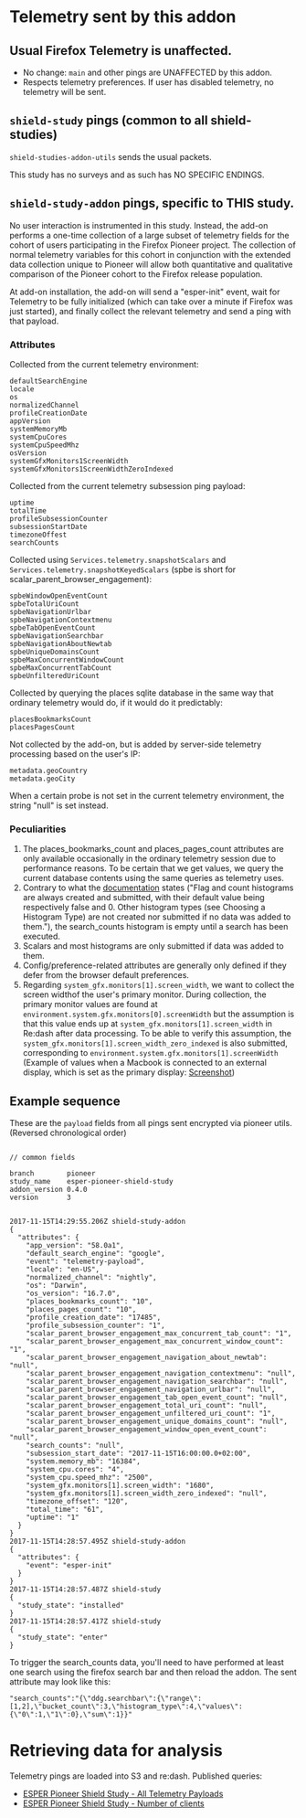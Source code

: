 # Telemetry sent by this addon

## Usual Firefox Telemetry is unaffected.

- No change: `main` and other pings are UNAFFECTED by this addon.
- Respects telemetry preferences.  If user has disabled telemetry, no telemetry will be sent.

## `shield-study` pings (common to all shield-studies)

`shield-studies-addon-utils` sends the usual packets.

This study has no surveys and as such has NO SPECIFIC ENDINGS.

## `shield-study-addon` pings, specific to THIS study.

No user interaction is instrumented in this study. Instead, the add-on performs a one-time collection of a large 
subset of telemetry fields for the cohort of users participating in the Firefox Pioneer project. The collection of 
normal telemetry variables for this cohort in conjunction with the extended data collection unique to Pioneer will 
allow both quantitative and qualitative comparison of the Pioneer cohort to the Firefox release population. 

At add-on installation, the add-on will send a "esper-init" event, wait for Telemetry to be fully initialized 
(which can take over a minute if Firefox was just started), and finally collect the relevant telemetry and send a ping with that payload.

### Attributes

Collected from the current telemetry environment:

```
defaultSearchEngine
locale
os
normalizedChannel
profileCreationDate
appVersion
systemMemoryMb
systemCpuCores
systemCpuSpeedMhz
osVersion
systemGfxMonitors1ScreenWidth
systemGfxMonitors1ScreenWidthZeroIndexed
``` 

Collected from the current telemetry subsession ping payload: 

```
uptime
totalTime
profileSubsessionCounter
subsessionStartDate
timezoneOffest
searchCounts
```

Collected using `Services.telemetry.snapshotScalars` and `Services.telemetry.snapshotKeyedScalars` (spbe is short for scalar_parent_browser_engagement):

```
spbeWindowOpenEventCount
spbeTotalUriCount
spbeNavigationUrlbar
spbeNavigationContextmenu
spbeTabOpenEventCount
spbeNavigationSearchbar
spbeNavigationAboutNewtab
spbeUniqueDomainsCount
spbeMaxConcurrentWindowCount
spbeMaxConcurrentTabCount
spbeUnfilteredUriCount
``` 

Collected by querying the places sqlite database in the same way that ordinary telemetry would do, if it would do it predictably:

```
placesBookmarksCount
placesPagesCount
``` 

Not collected by the add-on, but is added by server-side telemetry processing based on the user's IP:

```
metadata.geoCountry
metadata.geoCity
```

When a certain probe is not set in the current telemetry environment, the string "null" is set instead. 

### Peculiarities

1. The places_bookmarks_count and places_pages_count attributes are only available occasionally in the ordinary telemetry session due to performance reasons. To be certain that we get values, we query the current database contents using the same queries as telemetry uses. 
1. Contrary to what the [documentation](https://firefox-source-docs.mozilla.org/toolkit/components/telemetry/telemetry/data/main-ping.html) states ("Flag and count histograms are always created and submitted, with their default value being respectively false and 0. Other histogram types (see Choosing a Histogram Type) are not created nor submitted if no data was added to them."), the search_counts histogram is empty until a search has been executed.
1. Scalars and most histograms are only submitted if data was added to them.
1. Config/preference-related attributes are generally only defined if they defer from the browser default preferences.
1. Regarding `system_gfx.monitors[1].screen_width`, we want to collect the screen widthof the user's primary monitor. During collection, the primary monitor values are found at `environment.system.gfx.monitors[0].screenWidth` but the assumption is that this value ends up at `system_gfx.monitors[1].screen_width` in Re:dash after data processing. To be able to verify this assumption, the `system_gfx.monitors[1].screen_width_zero_indexed` is also submitted, corresponding to `environment.system.gfx.monitors[1].screenWidth` (Example of values when a Macbook is connected to an external display, which is set as the primary display: [Screenshot](https://www.dropbox.com/s/u3hs2uy3sald4yr/Screenshot%202017-11-03%2014.05.06.png?dl=0))

## Example sequence

These are the `payload` fields from all pings sent encrypted via pioneer utils. (Reversed chronological order)

```

// common fields

branch        pioneer
study_name    esper-pioneer-shield-study
addon_version 0.4.0
version       3


2017-11-15T14:29:55.206Z shield-study-addon
{
  "attributes": {
    "app_version": "58.0a1",
    "default_search_engine": "google",
    "event": "telemetry-payload",
    "locale": "en-US",
    "normalized_channel": "nightly",
    "os": "Darwin",
    "os_version": "16.7.0",
    "places_bookmarks_count": "10",
    "places_pages_count": "10",
    "profile_creation_date": "17485",
    "profile_subsession_counter": "1",
    "scalar_parent_browser_engagement_max_concurrent_tab_count": "1",
    "scalar_parent_browser_engagement_max_concurrent_window_count": "1",
    "scalar_parent_browser_engagement_navigation_about_newtab": "null",
    "scalar_parent_browser_engagement_navigation_contextmenu": "null",
    "scalar_parent_browser_engagement_navigation_searchbar": "null",
    "scalar_parent_browser_engagement_navigation_urlbar": "null",
    "scalar_parent_browser_engagement_tab_open_event_count": "null",
    "scalar_parent_browser_engagement_total_uri_count": "null",
    "scalar_parent_browser_engagement_unfiltered_uri_count": "1",
    "scalar_parent_browser_engagement_unique_domains_count": "null",
    "scalar_parent_browser_engagement_window_open_event_count": "null",
    "search_counts": "null",
    "subsession_start_date": "2017-11-15T16:00:00.0+02:00",
    "system.memory_mb": "16384",
    "system_cpu.cores": "4",
    "system_cpu.speed_mhz": "2500",
    "system_gfx.monitors[1].screen_width": "1680",
    "system_gfx.monitors[1].screen_width_zero_indexed": "null",
    "timezone_offset": "120",
    "total_time": "61",
    "uptime": "1"
  }
}
2017-11-15T14:28:57.495Z shield-study-addon
{
  "attributes": {
    "event": "esper-init"
  }
}
2017-11-15T14:28:57.487Z shield-study
{
  "study_state": "installed"
}
2017-11-15T14:28:57.417Z shield-study
{
  "study_state": "enter"
}

```

To trigger the search_counts data, you'll need to have performed at least one search using the firefox search bar and then reload the addon. 
The sent attribute may look like this:

```
"search_counts":"{\"ddg.searchbar\":{\"range\":[1,2],\"bucket_count\":3,\"histogram_type\":4,\"values\":{\"0\":1,\"1\":0},\"sum\":1}}"
```

# Retrieving data for analysis

Telemetry pings are loaded into S3 and re:dash. Published queries:

* [ESPER Pioneer Shield Study - All Telemetry Payloads](https://sql.telemetry.mozilla.org/queries/48557/source)
* [ESPER Pioneer Shield Study - Number of clients](https://sql.telemetry.mozilla.org/queries/48440/source)
